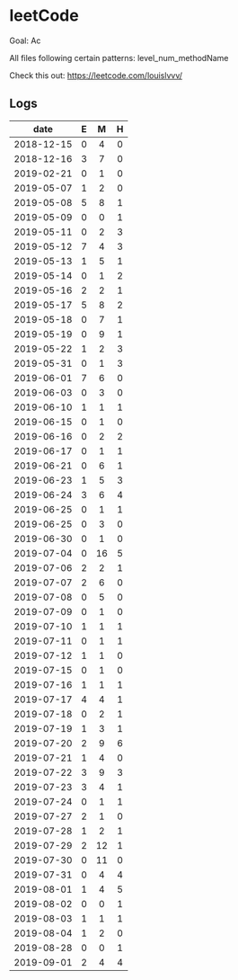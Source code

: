 # leetCode
Goal: Ac

All files following certain patterns: level_num_methodName

Check this out: https://leetcode.com/louislvvv/

## Logs

|    date    |  E   |  M   |  H   | 
| :--------: | :--: | :--: | :--: |
| 2018-12-15 |  0   |  4   |  0   | 
| 2018-12-16 |  3   |  7   |  0   | 
| 2019-02-21 |  0   |  1   |  0   | 
| 2019-05-07 |  1   |  2   |  0   | 
| 2019-05-08 |  5   |  8   |  1   | 
| 2019-05-09 |  0   |  0   |  1   | 
| 2019-05-11 |  0   |  2   |  3   | 
| 2019-05-12 |  7   |  4   |  3   | 
| 2019-05-13 |  1   |  5   |  1   | 
| 2019-05-14 |  0   |  1   |  2   | 
| 2019-05-16 |  2   |  2   |  1   | 
| 2019-05-17 |  5   |  8   |  2   | 
| 2019-05-18 |  0   |  7   |  1   | 
| 2019-05-19 |  0   |  9   |  1   | 
| 2019-05-22 |  1   |  2   |  3   | 
| 2019-05-31 |  0   |  1   |  3   | 
| 2019-06-01 |  7   |  6   |  0   | 
| 2019-06-03 |  0   |  3   |  0   | 
| 2019-06-10 |  1   |  1   |  1   | 
| 2019-06-15 |  0   |  1   |  0   | 
| 2019-06-16 |  0   |  2   |  2   | 
| 2019-06-17 |  0   |  1   |  1   | 
| 2019-06-21 |  0   |  6   |  1   | 
| 2019-06-23 |  1   |  5   |  3   | 
| 2019-06-24 |  3   |  6   |  4   | 
| 2019-06-25 |  0   |  1   |  1   | 
| 2019-06-25 |  0   |  3   |  0   | 
| 2019-06-30 |  0   |  1   |  0   | 
| 2019-07-04 |  0   |  16  |  5   | 
| 2019-07-06 |  2   |  2   |  1   | 
| 2019-07-07 |  2   |  6   |  0   | 
| 2019-07-08 |  0   |  5   |  0   | 
| 2019-07-09 |  0   |  1   |  0   | 
| 2019-07-10 |  1   |  1   |  1   | 
| 2019-07-11 |  0   |  1   |  1   | 
| 2019-07-12 |  1   |  1   |  0   | 
| 2019-07-15 |  0   |  1   |  0   | 
| 2019-07-16 |  1   |  1   |  1   | 
| 2019-07-17 |  4   |  4   |  1   | 
| 2019-07-18 |  0   |  2   |  1   | 
| 2019-07-19 |  1   |  3   |  1   | 
| 2019-07-20 |  2   |  9   |  6   | 
| 2019-07-21 |  1   |  4   |  0   | 
| 2019-07-22 |  3   |  9   |  3   | 
| 2019-07-23 |  3   |  4   |  1   | 
| 2019-07-24 |  0   |  1   |  1   | 
| 2019-07-27 |  2   |  1   |  0   | 
| 2019-07-28 |  1   |  2   |  1   | 
| 2019-07-29 |  2   |  12  |  1   | 
| 2019-07-30 |  0   |  11  |  0   | 
| 2019-07-31 |  0   |  4   |  4   | 
| 2019-08-01 |  1   |  4   |  5   | 
| 2019-08-02 |  0   |  0   |  1   | 
| 2019-08-03 |  1   |  1   |  1   | 
| 2019-08-04 |  1   |  2   |  0   | 
| 2019-08-28 |  0   |  0   |  1   | 
| 2019-09-01 |  2   |  4   |  4   | 
